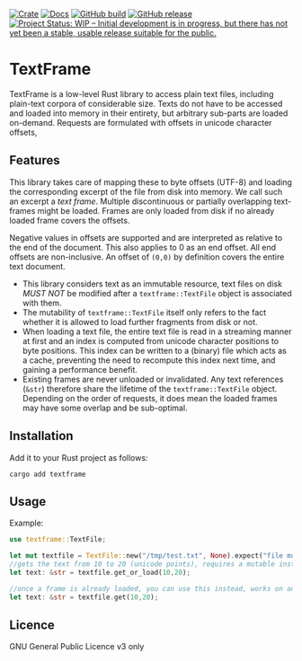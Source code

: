 [![Crate](https://img.shields.io/crates/v/textframe.svg)](https://crates.io/crates/textframe)
[![Docs](https://docs.rs/textframe/badge.svg)](https://docs.rs/textframe/)
[![GitHub build](https://github.com/proycon/textframe/actions/workflows/textframe.yml/badge.svg?branch=master)](https://github.com/proycon/textframe/actions/)
[![GitHub release](https://img.shields.io/github/release/proycon/textframe.svg)](https://GitHub.com/proycon/textframe/releases/)
[![Project Status: WIP – Initial development is in progress, but there has not yet been a stable, usable release suitable for the public.](https://www.repostatus.org/badges/latest/wip.svg)](https://www.repostatus.org/#wip)

# TextFrame

TextFrame is a low-level Rust library to access plain text files, including plain-text corpora of considerable size.
Texts do not have to be accessed and loaded into memory in their entirety, but arbitrary sub-parts are loaded on-demand.
Requests are formulated with offsets in unicode character offsets, 

## Features

This library takes care of mapping these to byte offsets (UTF-8) and loading the corresponding excerpt of the file from disk into memory. We call such an excerpt a *text frame*. Multiple discontinuous or partially overlapping text-frames might be loaded. Frames are only loaded from disk if no already loaded frame covers the offsets.

Negative values in offsets are supported and are interpreted as relative to the end of the document. This also applies to 0 as an end offset. All end offsets are non-inclusive. An offset of `(0,0)` by definition covers the entire text document.

* This library considers text as an immutable resource, text files on disk *MUST NOT* be modified after a `textframe::TextFile` object is associated with them.
* The mutability of `textframe::TextFile` itself only refers to the fact whether it is allowed to load further fragments from disk or not.
* When loading a text file, the entire text file is read in a streaming manner at first and an index is computed from unicode character positions to byte positions. This index can be written to a (binary) file which acts as a cache, preventing the need to recompute this index next time, and gaining a performance benefit.
* Existing frames are never unloaded or invalidated. Any text references (`&str`) therefore share the lifetime of the `textframe::TextFile` object. Depending on the order of requests, it does mean the loaded frames may have some overlap and be sub-optimal.

## Installation

Add it to your Rust project as follows:

``cargo add textframe``

## Usage

Example:

```rust
use textframe::TextFile;

let mut textfile = TextFile::new("/tmp/test.txt", None).expect("file must load");
//gets the text from 10 to 20 (unicode points), requires a mutable instance
let text: &str = textfile.get_or_load(10,20);

//once a frame is already loaded, you can use this instead, works on an immutable instance:
let text: &str = textfile.get(10,20);
```

## Licence

GNU General Public Licence v3 only
